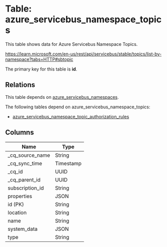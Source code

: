 # Table: azure_servicebus_namespace_topics

This table shows data for Azure Servicebus Namespace Topics.

https://learn.microsoft.com/en-us/rest/api/servicebus/stable/topics/list-by-namespace?tabs=HTTP#sbtopic

The primary key for this table is **id**.

## Relations

This table depends on [azure_servicebus_namespaces](azure_servicebus_namespaces).

The following tables depend on azure_servicebus_namespace_topics:
  - [azure_servicebus_namespace_topic_authorization_rules](azure_servicebus_namespace_topic_authorization_rules)

## Columns

| Name          | Type          |
| ------------- | ------------- |
|_cq_source_name|String|
|_cq_sync_time|Timestamp|
|_cq_id|UUID|
|_cq_parent_id|UUID|
|subscription_id|String|
|properties|JSON|
|id (PK)|String|
|location|String|
|name|String|
|system_data|JSON|
|type|String|